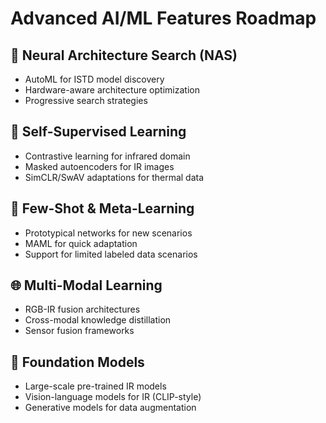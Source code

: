 # Advanced AI/ML Features Roadmap

## 🧠 Neural Architecture Search (NAS)
- AutoML for ISTD model discovery
- Hardware-aware architecture optimization
- Progressive search strategies

## 🔄 Self-Supervised Learning
- Contrastive learning for infrared domain
- Masked autoencoders for IR images
- SimCLR/SwAV adaptations for thermal data

## 🎯 Few-Shot & Meta-Learning
- Prototypical networks for new scenarios
- MAML for quick adaptation
- Support for limited labeled data scenarios

## 🌐 Multi-Modal Learning
- RGB-IR fusion architectures
- Cross-modal knowledge distillation
- Sensor fusion frameworks

## 🔮 Foundation Models
- Large-scale pre-trained IR models
- Vision-language models for IR (CLIP-style)
- Generative models for data augmentation
